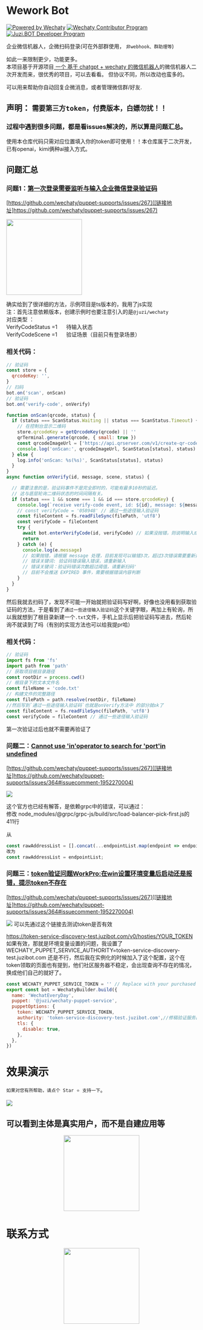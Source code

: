 # Wework Bot
[![Powered by Wechaty](https://img.shields.io/badge/Powered%20By-Wechaty-green.svg)](https://wechaty.js.org)
[![Wechaty Contributor Program](https://img.shields.io/badge/Wechaty-Contributor%20Program-green.svg)](https://wechaty.js.org/docs/contributor-program)
[![Juzi.BOT Developer Program](https://img.shields.io/badge/Wechaty%Contributor%20Program-Juzi.BOT-orange.svg)](https://github.com/juzibot/Welcome/wiki/Everything-about-Wechaty/)  

企业微信机器人，企微扫码登录(可在外部群使用，
`非webhook、群助理等`)  

如此一来限制更少，功能更多。  
本项目基于开源项目[ 一个 基于 chatgpt + wechaty 的微信机器人]([链接地址](https://github.com/wangrongding/wechat-bot))的微信机器人二次开发而来，很优秀的项目，可以去看看。
但协议不同，所以改动也蛮多的。

可以用来帮助你自动回复企微消息，或者管理微信群/好友.
## 声明：  `需要第三方token，付费版本，白嫖勿扰！！` 
### 过程中遇到很多问题，都是看issues解决的，所以算是问题汇总。
使用本仓库代码只需对应位置填入你的token即可使用！！本仓库属于二次开发，已有openai，kimi俩种ai接入方式。
## 问题汇总

### 问题1：[第一次登录需要监听与输入企业微信登录验证码]([链接地址]())
[https://github.com/wechaty/puppet-supports/issues/267]([链接地址]https://github.com/wechaty/puppet-supports/issues/267) 

 <img src="https://b2.kuibu.net/file/imgdisk/2024/04/02/-2024-04-02-141857.png"  width="200"> 



确实给到了很详细的方法，示例项目是ts版本的，我用了js实现  
注：首先注意依赖版本，创建示例时也要注意引入的是`@juzi/wechaty`  
对应类型 ：  
VerifyCodeStatus =1 &nbsp;&nbsp;&nbsp;&nbsp; 待输入状态   
VerifyCodeScene  =1 &nbsp;&nbsp;&nbsp;&nbsp; 验证场景（目前只有登录场景）  
### 相关代码：
```javascript
// 验证码
const store = {
  qrcodeKey: '',
}
// 扫码
bot.on('scan', onScan)
// 验证码
bot.on('verify-code', onVerify) 

function onScan(qrcode, status) {
  if (status === ScanStatus.Waiting || status === ScanStatus.Timeout) {
    // 在控制台显示二维码
    store.qrcodeKey = getQrcodeKey(qrcode) || ''
    qrTerminal.generate(qrcode, { small: true })
    const qrcodeImageUrl = ['https://api.qrserver.com/v1/create-qr-code/?data=', encodeURIComponent(qrcode)].join('')
    console.log('onScan:', qrcodeImageUrl, ScanStatus[status], status)
  } else {
    log.info('onScan: %s(%s)', ScanStatus[status], status)
  }
}
async function onVerify(id, message, scene, status) {

  // 需要注意的是，验证码事件不是完全即时的，可能有最多10秒的延迟。
  // 这与底层轮询二维码状态的时间间隔有关。
  if (status === 1 && scene === 1 && id === store.qrcodeKey) {
    console.log(`receive verify-code event, id: ${id}, message: ${message}, scene: ${scene} status: ${status}`)
    // const verifyCode = '058948' // 通过一些途径输入验证码
    const fileContent = fs.readFileSync(filePath, 'utf8')
    const verifyCode = fileContent 
    try {
      await bot.enterVerifyCode(id, verifyCode) // 如果没抛错，则说明输入成功，会推送登录事件
      return
    } catch (e) {
      console.log(e.message)
      // 如果抛错，请根据 message 处理，目前发现可以输错3次，超过3次错误需要重新扫码。
      // 错误关键词: 验证码错误输入错误，请重新输入
      // 错误关键词：验证码错误次数超过阈值，请重新扫码'
      // 目前不会推送 EXPIRED 事件，需要根据错误内容判断
    }
  }
}
```
然后我就去扫码了，发现不可能一开始就把验证码写好啊，好像也没用看到获取验证码的方法，于是看到了`通过一些途径输入验证码`这个关键字眼，再加上有轮询，所以我就想到了根目录新建一个`.txt`文件，手机上显示后把验证码写进去，然后轮询不就读到了吗（有别的实现方法也可以给我提pr哈）
### 相关代码：
```javascript
// 验证码
import fs from 'fs'
import path from 'path'
// 获取项目根目录路径
const rootDir = process.cwd()
// 根目录下的文本文件名
const fileName = 'code.txt'
// 构建文件的完整路径
const filePath = path.resolve(rootDir, fileName)
//然后写到`通过一些途径输入验证码`也就是onVerify方法中 的部分就ok了
const fileContent = fs.readFileSync(filePath, 'utf8')
const verifyCode = fileContent // 通过一些途径输入验证码
```
第一次验证过后也就不需要再验证了

### 问题二：[Cannot use 'in'operator to search for 'port'in undefined]([链接地址]())  
[https://github.com/wechaty/puppet-supports/issues/267]([链接地址]https://github.com/wechaty/puppet-supports/issues/364#issuecomment-1952270004) 

 <img src="https://b2.kuibu.net/file/imgdisk/2024/04/02/-2024-04-02-145111.png" > 

这个官方也已经有解答，是依赖grpc中的错误，可以通过：  
修改 node_modules/@grpc/grpc-js/build/src/load-balancer-pick-first.js的411行

从
```javascript
const rawAddressList = [].concat(...endpointList.map(endpoint => endpoint.addresses));
改为
const rawAddressList = endpointList;
```


### 问题三：[token验证问题WorkPro:在win设置环境变量后启动还是报错，提示token不存在]([链接地址](https://github.com/wangrongding/wechat-bot))  
[https://github.com/wechaty/puppet-supports/issues/267]([链接地址]https://github.com/wechaty/puppet-supports/issues/364#issuecomment-1952270004) 

 <img src="https://b2.kuibu.net/file/imgdisk/2024/04/02/-2024-04-02-145838.png" > 
 可以先通过这个链接去测试token是否有效

 https://token-service-discovery-test.juzibot.com/v0/hosties/YOUR_TOKEN
 如果有效，那就是环境变量设置的问题，我设置了  
 WECHATY_PUPPET_SERVICE_AUTHORITY=token-service-discovery-test.juzibot.com
还是不行，然后我在实例化的时候加入了这个配置，这个在token领取的页面也有提到，他们社区服务器不稳定，会出现查询不存在的情况，换成他们自己的就好了。
```javascript
const WECHATY_PUPPET_SERVICE_TOKEN = '' // Replace with your purchased token
export const bot = WechatyBuilder.build({
  name: 'WechatEveryDay',
  puppet: '@juzi/wechaty-puppet-service', 
  puppetOptions: {
    token: WECHATY_PUPPET_SERVICE_TOKEN,
    authority: 'token-service-discovery-test.juzibot.com',//修稿验证服务器
    tls: {
      disable: true,
    },
  },
})
```
# 效果演示
`如果对您有所帮助，请点个 Star ⭐️ 支持一下`。


 <img src="https://b2.kuibu.net/file/imgdisk/2024/04/01/-2024-04-01-155750.png"> 

  ## 可以看到主体是真实用户，而不是自建应用等
<div align="center">

  <img src="https://b2.kuibu.net/file/imgdisk/2024/04/01/309654223aaa22186e408c19d8c2fa1.jpg" width="200">
</div>

# 联系方式
<div align="center">
 <img src="https://b2.kuibu.net/file/imgdisk/2024/04/01/797384744706512f007454ea969e06e288e3d7e0fe7b115.jpg" width="200px"> 
 </div>